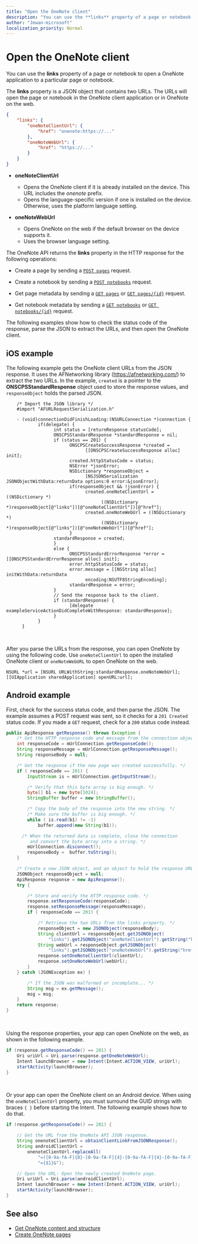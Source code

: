 ```yaml
---
title: "Open the OneNote client"
description: "You can use the **links** property of a page or notebook to open a OneNote application to a particular page or notebook. "
author: "Jewan-microsoft"
localization_priority: Normal
---
```


# Open the OneNote client

You can use the **links** property of a page or notebook to open a OneNote application to a particular page or notebook. 

The **links** property is a JSON object that contains two URLs. The URLs will open the page or notebook in the OneNote client application or in OneNote on the web.

```json
{ 
    "links": {
        "oneNoteClientUrl": {
            "href": "onenote:https://..."
        },
        "oneNoteWebUrl": {
            "href": "https://..."
        }
    }
}
```

- **oneNoteClientUrl** 

    - Opens the OneNote client if it is already installed on the device. This URL includes the *onenote* prefix.
    - Opens the language-specific version if one is installed on the device. Otherwise, uses the platform language setting.

- **oneNoteWebUrl** 

    - Opens OneNote on the web if the default browser on the device supports it. 
    - Uses the browser language setting.


The OneNote API returns the **links** property in the HTTP response for the following operations:

- Create a page by sending a [`POST pages`](/graph/api/section-post-pages?view=graph-rest-1.0) request.

- Create a notebook by sending a [`POST notebooks`](/graph/api/onenote-post-notebooks?view=graph-rest-1.0) request.

- Get page metadata by sending a [`GET pages`](/graph/api/page-get?view=graph-rest-1.0) or [`GET pages/{id}`](/graph/api/page-get?view=graph-rest-1.0) request.

- Get notebook metadata by sending a [`GET notebooks`](/graph/api/notebook-get?view=graph-rest-1.0) or [`GET notebooks/{id}`](/graph/api/notebook-get?view=graph-rest-1.0) request.

The following examples show how to check the status code of the response, parse the JSON to extract the URLs, and then open the OneNote client.

## iOS example

The following example gets the OneNote client URLs from the JSON response. It uses the AFNetworking library (https://afnetworking.com/) to extract the two URLs. In the example, `created` is a pointer to the **ONSCPSStandardResponse** object used to store the response values, and `responseObject` holds the parsed JSON.

```objc
    /* Import the JSON library */
    #import "AFURLRequestSerialization.h"

    - (void)connectionDidFinishLoading:(NSURLConnection *)connection {
            if(delegate) {
                  int status = [returnResponse statusCode];
                  ONSCPSStandardResponse *standardResponse = nil;
                  if (status == 201) {
                        ONSCPSCreateSuccessResponse *created = 
                              [[ONSCPSCreateSuccessResponse alloc] init];
                        created.httpStatusCode = status;
                        NSError *jsonError;
                        NSDictionary *responseObject = 
                              [NSJSONSerialization JSONObjectWithData:returnData options:0 error:&jsonError];
                        if(responseObject && !jsonError) {
                              created.oneNoteClientUrl = ((NSDictionary *)
                                    ((NSDictionary *)responseObject[@"links"])[@"oneNoteClientUrl"])[@"href"];
                              created.oneNoteWebUrl = ((NSDictionary *)
                                    ((NSDictionary *)responseObject[@"links"])[@"oneNoteWebUrl"])[@"href"];
                        }
                  standardResponse = created;
                  }
                  else {
                        ONSCPSStandardErrorResponse *error = [[ONSCPSStandardErrorResponse alloc] init];
                        error.httpStatusCode = status;
                        error.message = [[NSString alloc] initWithData:returnData 
                              encoding:NSUTF8StringEncoding];
                        standardResponse = error;
                  }
                  // Send the response back to the client.
                  if (standardResponse) {
                        [delegate exampleServiceActionDidCompleteWithResponse: standardResponse];
                  }
            }
      }
``` 

<br/>

After you parse the URLs from the response, you can open OneNote by using the following code. Use `oneNoteClientUrl` to open the installed OneNote client or `oneNoteWebURL` to open OneNote on the web.

```objc
NSURL *url = [NSURL URLWithString:standardResponse.oneNoteWebUrl];
[[UIApplication sharedApplication] openURL:url];
```

## Android example

First, check for the success status code, and then parse the JSON. The example assumes a POST request was sent, so it checks for a `201 Created` status code. If you made a `GET` request, check for a `200` status code instead.

```java
public ApiResponse getResponse() throws Exception {
    /* Get the HTTP response code and message from the connection object */
    int responseCode = mUrlConnection.getResponseCode();
    String responseMessage = mUrlConnection.getResponseMessage();
    String responseBody = null;

    /* Get the response if the new page was created successfully. */
    if ( responseCode == 201) {
        InputStream is = mUrlConnection.getInputStream();

        /* Verify that this byte array is big enough. */
        byte[] b1 = new byte[1024];
        StringBuffer buffer = new StringBuffer();

        /* Copy the body of the response into the new string. */
        /* Make sure the buffer is big enough. */
        while ( is.read(b1) != -1)
            buffer.append(new String(b1));

      /* When the returned data is complete, close the connection 
         and convert the byte array into a string. */
        mUrlConnection.disconnect();
        responseBody =  buffer.toString();
    }

    /* Create a new JSON object, and an object to hold the response URLs. */
    JSONObject responseObject = null;
    ApiResponse response = new ApiResponse();
    try {

        /* Store and verify the HTTP response code. */
        response.setResponseCode(responseCode);
        response.setResponseMessage(responseMessage);
        if ( responseCode == 201) {

            /* Retrieve the two URLs from the links property. */
            responseObject = new JSONObject(responseBody);
            String clientUrl = responseObject.getJSONObject(
                "links").getJSONObject("oneNoteClientUrl").getString("href");
            String webUrl = responseObject.getJSONObject(
                "links").getJSONObject("oneNoteWebUrl").getString("href");
            response.setOneNoteClientUrl(clientUrl);
            response.setOneNoteWebUrl(webUrl);
        }
    } catch (JSONException ex) {

        /* If the JSON was malformed or incomplete... */
        String msg = ex.getMessage();
        msg = msg;
    }
    return response;
}
```

<br/>

Using the response properties, your app can open OneNote on the web, as shown in the following example.

```java 
if (response.getResponseCode() == 201) {
    Uri uriUrl = Uri.parse(response.getOneNoteWebUrl);  
    Intent launchBrowser = new Intent(Intent.ACTION_VIEW, uriUrl); 
    startActivity(launchBrowser);
}
```

<br/>

Or your app can open the OneNote client on an Android device. When using the `oneNoteClientUrl` property, you must surround the GUID strings with braces `{ }` before starting the Intent. The following example shows how to do that.

```java 
if (response.getResponseCode() == 201) {

    // Get the URL from the OneNote API JSON response.
    String onenoteClientUrl = obtainClientLinkFromJSONResponse();
    String androidClientUrl = 
        onenoteClientUrl.replaceAll(
            "=([0-9a-fA-F]{8}-[0-9a-fA-F]{4}-[0-9a-fA-F]{4}-[0-9a-fA-F]{4}-[0-9a-fA-F]{12})&",
            "={$1}&");

    // Open the URL: Open the newly created OneNote page.
    Uri uriUrl = Uri.parse(androidClientUrl);  
    Intent launchBrowser = new Intent(Intent.ACTION_VIEW, uriUrl); 
    startActivity(launchBrowser);
}
```

## See also

- [Get OneNote content and structure](onenote-get-content.md)
- [Create OneNote pages](onenote-create-page.md)
